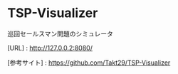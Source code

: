 TSP-Visualizer
===

巡回セールスマン問題のシミュレータ

[URL] : http://127.0.0.2:8080/

[参考サイト] : https://github.com/Takt29/TSP-Visualizer